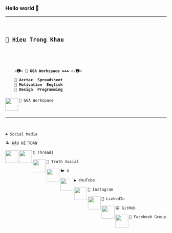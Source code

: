 ### Hello world 👋

---

</br>

<h2>
  
```js
📗 Hieu Trong Khau
```

</br>

</h2>

<h4 align="left">

```js

    <📷> 📗 GGA Workspace ☘️☘️☘️ </📷>

    💚 Acctax  Spreadsheet
    💙 Motivation  English
    💜 Design  Programming


```
  
</h4>

<a href="https://sites.google.com/view/hieuacct202" target="_blank">
  <img src="https://lh3.googleusercontent.com/pw/AJFCJaVsNkuLtQroDBAICu82hsb2J6f8DimhcVtLwiCDQ0Z9IRIoltKgPa5kOr8oJ_0x2O7bbmolUAG2peBb1EXcTv2fEe1fiiauDV4keFo5Xy31H1HBYf-f2cpoAZCkVwynHEL4KALHWogfFZ6Eh406batx=w961-h961-s-no?authuser=0" align="left" width="40px">
</a>

```js
📗 GGA Workspace
```

</br>

---

</br>

```js
☘️ Social Media
```

```js
🏝️ HẬU KẾ TOÁN
```

<a href="https://www.linkedin.com/groups/14323017/" target="_blank">
  <img src="https://lh3.googleusercontent.com/pw/AJFCJaWkWyZiP5qSx-5tei9V__kjYuVj5d0xTzrAq83CjrivNNno4-U9B0pmb5VNDPe2s3PQPyDnFbIVAJAK0KFnPst4F-7TXIEJzB4bbaNxSrq3j0NcV-Q2GeKxBfMrRvjp1gjLfW-wVXvYvVZEOfiltzUy=w904-h904-s-no?authuser=0" align="left" width="40px">
</a>


<a href="https://threads.net/@hieuacct202" target="_blank">
  <img src="https://lh3.googleusercontent.com/pw/AIL4fc_nM7JqaHbI5CE6Dgy4M_6-BFmH0caR-1QHUC8DJlI2nsdGOLmXXAyzg2AIxsGvwFo-sZ06Or_bPSrY9lnzWzTIaSTl1x1pTsAy693yZ4lqUh83OxrHBtWZFpbD_PDD8y-5bvFaxXvchZMgGCImLot2=w240-h240-s-no?authuser=0" align="left" width="40px">
</a>

```js
@ Threads
```

<a href="https://truthsocial.com/@hieuacct202" target="_blank">
  <img src="https://lh3.googleusercontent.com/pw/AJFCJaXpvcFE1UcAWTXsmN6xDLLpLguFqDDyBV9Wx3jdNZXUqLI8YqiP26c8eDuVXKq1aNDaoJl7f-EEL2jnlDyD7YqPCDiyMVSJ2bzpO5lrB89_cJpp0UD6MZm5vH1K2yUarsTyV9-23KUc08KCG6M6ixMu=w365-h364-s-no?authuser=0" align="left" width="40px">
</a>

```js
📱 Truth Social
```

<a href="https://twitter.com/hieuacct202" target="_blank">
  <img src="https://lh3.googleusercontent.com/pw/AIL4fc95jGF8GefsKMFRdi-Z3Gk2OjAoaWMInzmoygVFD8vg0joLGwy4zTVF6eqmLiQCq5ffdYi5suCFDqb5_ASGUUDVly8RLmoEKH0Mskk-Y9CKSy1-03M7gfIIyQMHj_BE1ex_kJuVXQXfl6C3Mnon9mEM=w300-h300-s-no?authuser=0" align="left" width="40px">
</a>

```js
🐦 X
```

<a href="https://www.youtube.com/@HieuAcct202" target="_blank">
  <img src="https://lh3.googleusercontent.com/pw/AJFCJaX_7TGXonBz9MSCsbh0zzp8HdxiQbd5bFZrsigahKdocpq4uIfDNXO0ND7dnK3KDcZA3GtbGBXIBBrnsN_eGfex_Vd0jGWz7QLLmVmqBG5vt6eHPYGCDHGZ9xGOugDd2bmHsf8ESafclswS-1RQ-_9Y=w512-h512-s-no?authuser=0" align="left" width="40px">
</a>

```js
▶️ YouTube
```

<a href="https://www.instagram.com/hieuacct202" target="_blank">
  <img src="https://lh3.googleusercontent.com/pw/AJFCJaWhtxUNOiBaA3Ag23wNODo3ZNSOM8JpMPxQ3p0bkjA83AieJgsBznkqTQIpjNHy_qdJ2iWSyt9tXGFIBJ0tdhOP8lUne6ZvYgqhMFZth_LRiBh0K3QNjwDHuqCmv__Ht00TMGkd9SSw4DDBivGEQgpI=w512-h512-s-no?authuser=0" align="left" width="40px">
</a>

```js
📸 Instagram
```

<a href="https://www.linkedin.com/in/hieuacct202" target="_blank">
  <img src="https://lh3.googleusercontent.com/pw/AJFCJaWB7bm5r78gb98iYCpYUuFPQVtmWTIAL1ipTI7zumq_o8gBbrI8m-cF-fpd4FmXL-gWRl7ShLZf20fir2ZuWuZSqapfgvIWH26oVvohWHE4nnSokbdMx0ujgKlPCja2i-C5Q0VoViwF_T4HaRjci_N9=w512-h512-s-no?authuser=0" align="left" width="40px">
</a>

```js
👔 LinkedIn
```

<a href="https://github.com/hieuacct202" target="_blank">
  <img src="https://lh3.googleusercontent.com/pw/AJFCJaWkWyZiP5qSx-5tei9V__kjYuVj5d0xTzrAq83CjrivNNno4-U9B0pmb5VNDPe2s3PQPyDnFbIVAJAK0KFnPst4F-7TXIEJzB4bbaNxSrq3j0NcV-Q2GeKxBfMrRvjp1gjLfW-wVXvYvVZEOfiltzUy=w904-h904-s-no?authuser=0" align="left" width="40px">
</a>

```js
😺 GitHub
```

<a href="https://www.facebook.com/groups/greengrapeacademy" target="_blank">
  <img src="https://lh3.googleusercontent.com/pw/AJFCJaXUX2JlilsSRmlTYRPuqY6nk0YhtGJhbWcNT724uBu38UA4yyN5hpuIscI81uj9FYtyvDcBRMB3gXCcDPEnpS8dJjIELA3eUVbj3ujMtgg-TKSC2zpMQGkbYsZ4fKwzJUC4k8Qhp-jpdiwehDZ_nHCO=w961-h961-s-no?authuser=0" align="left" width="40px">
</a>

```js
📗 Facebook Group
```
